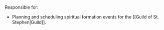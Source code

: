 Responsible for:

- Planning and scheduling spiritual formation events for the [[Guild of St. Stephen|Guild]].
